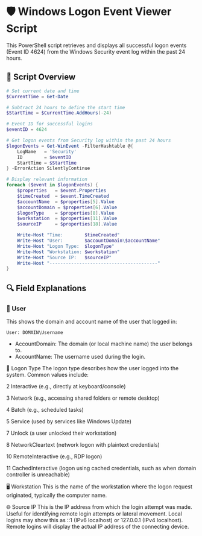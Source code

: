 # 🛡️ Windows Logon Event Viewer Script

This PowerShell script retrieves and displays all successful logon events (Event ID 4624) from the Windows Security event log within the past 24 hours.

## 📜 Script Overview

```powershell
# Set current date and time
$CurrentTime = Get-Date

# Subtract 24 hours to define the start time
$StartTime = $CurrentTime.AddHours(-24)

# Event ID for successful logins
$eventID = 4624

# Get logon events from Security log within the past 24 hours
$logonEvents = Get-WinEvent -FilterHashtable @{
    LogName   = 'Security'
    ID        = $eventID
    StartTime = $StartTime
} -ErrorAction SilentlyContinue

# Display relevant information
foreach ($event in $logonEvents) {
    $properties   = $event.Properties
    $timeCreated  = $event.TimeCreated
    $accountName  = $properties[5].Value
    $accountDomain = $properties[6].Value
    $logonType    = $properties[8].Value
    $workstation  = $properties[11].Value
    $sourceIP     = $properties[18].Value

    Write-Host "Time:        $timeCreated"
    Write-Host "User:        $accountDomain\$accountName"
    Write-Host "Logon Type:  $logonType"
    Write-Host "Workstation: $workstation"
    Write-Host "Source IP:   $sourceIP"
    Write-Host "----------------------------------------"
}
```
## 🔍 Field Explanations
### 👤 User
This shows the domain and account name of the user that logged in:
```
User: DOMAIN\Username
```
- AccountDomain: The domain (or local machine name) the user belongs to.
- AccountName: The username used during the login.

🔢 Logon Type
The logon type describes how the user logged into the system. Common values include:

2	Interactive (e.g., directly at keyboard/console)

3	Network (e.g., accessing shared folders or remote desktop)

4	Batch (e.g., scheduled tasks)

5	Service (used by services like Windows Update)

7	Unlock (a user unlocked their workstation)

8	NetworkCleartext (network logon with plaintext credentials)

10	RemoteInteractive (e.g., RDP logon)

11	CachedInteractive (logon using cached credentials, such as when domain controller is unreachable)

🖥️ Workstation
This is the name of the workstation where the logon request originated, typically the computer name.

🌐 Source IP
This is the IP address from which the login attempt was made. Useful for identifying remote login attempts or lateral movement.
Local logins may show this as ::1 (IPv6 localhost) or 127.0.0.1 (IPv4 localhost).
Remote logins will display the actual IP address of the connecting device.

